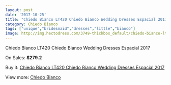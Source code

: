 ```yaml
---
layout: post
date: '2017-10-25'
title: "Chiedo Bianco LT420 Chiedo Bianco Wedding Dresses Espacial 2017"
category: Chiedo Bianco
tags: ["unique","bridesmaid","dresses","little","bianco"]
image: http://img.hectodress.com/3749-thickbox_default/chiedo-bianco-lt420-chiedo-bianco-wedding-dresses-espacial-2013.jpg
---
```

Chiedo Bianco LT420 Chiedo Bianco Wedding Dresses Espacial 2017

On Sales: **$279.2**
<a href="https://www.hectodress.com/chiedo-bianco/1944-chiedo-bianco-lt420-chiedo-bianco-wedding-dresses-espacial-2013.html"><amp-img layout="responsive" width="600" height="600" src="//img.hectodress.com/3749-thickbox_default/chiedo-bianco-lt420-chiedo-bianco-wedding-dresses-espacial-2013.jpg" alt="Chiedo Bianco LT420 Chiedo Bianco Wedding Dresses Espacial 2017 0" /></a>
<a href="https://www.hectodress.com/chiedo-bianco/1944-chiedo-bianco-lt420-chiedo-bianco-wedding-dresses-espacial-2013.html"><amp-img layout="responsive" width="600" height="600" src="//img.hectodress.com/3750-thickbox_default/chiedo-bianco-lt420-chiedo-bianco-wedding-dresses-espacial-2013.jpg" alt="Chiedo Bianco LT420 Chiedo Bianco Wedding Dresses Espacial 2017 1" /></a>

Buy it: [Chiedo Bianco LT420 Chiedo Bianco Wedding Dresses Espacial 2017](https://www.hectodress.com/chiedo-bianco/1944-chiedo-bianco-lt420-chiedo-bianco-wedding-dresses-espacial-2013.html "Chiedo Bianco LT420 Chiedo Bianco Wedding Dresses Espacial 2017")

View more: [Chiedo Bianco](https://www.hectodress.com/32-chiedo-bianco "Chiedo Bianco")